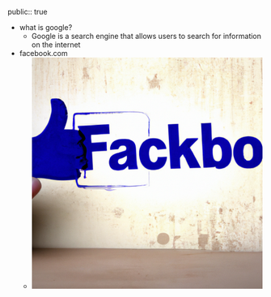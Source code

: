 public:: true

- what is google?
	- Google is a search engine that allows users to search for information on the internet
- facebook.com
	- ![](assets/storages/logseq-plugin-gpt3-openai/dalle-1670813687198.png)